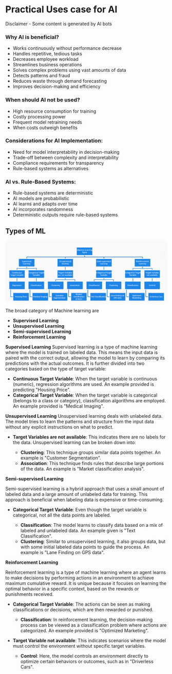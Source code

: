 # Practical Uses case for AI

Disclaimer - Some content is generated by AI bots


### Why AI is beneficial?
  - Works continuously without performance decrease
  - Handles repetitive, tedious tasks
  - Decreases employee workload
  - Streamlines business operations
  - Solves complex problems using vast amounts of data
  - Detects patterns and fraud
  - Reduces waste through demand forecasting
  - Improves decision-making and efficiency

### When should AI not be used?
  - High resource consumption for training
  - Costly processing power
  - Frequent model retraining needs
  - When costs outweigh benefits

### Considerations for AI Implementation:
  - Need for model interpretability in decision-making
  - Trade-off between complexity and interpretability
  - Compliance requirements for transparency
  - Rule-based systems as alternatives

### AI vs. Rule-Based Systems:
  - Rule-based systems are deterministic
  - AI models are probabilistic
  - AI learns and adapts over time
  - AI incorporates randomness
  - Deterministic outputs require rule-based systems



## Types of ML

![alt text](types-of-ml.png)

The broad category of Machine learning are


- **Supervised Learning**
- **Unsupervised Learning**
- **Semi-supervised Learning**
- **Reinforcement Learning**

**Supervised Learning**
Supervised learning is a type of machine learning where the model is trained on labeled data. This means the input data is paired with the correct output, allowing the model to learn by comparing its predictions with the actual outcomes. It is further divided into two categories based on the type of target variable:

- **Continuous Target Variable**: When the target variable is continuous (numeric), regression algorithms are used. An example provided is predicting "Housing Price".
- **Categorical Target Variable**: When the target variable is categorical (belongs to a class or category), classification algorithms are employed. An example provided is "Medical Imaging".

**Unsupervised Learning**
Unsupervised learning deals with unlabeled data. The model tries to learn the patterns and structure from the input data without any explicit instructions on what to predict.

- **Target Variables are not available**: This indicates there are no labels for the data. Unsupervised learning can be broken down into:

  - **Clustering**: This technique groups similar data points together. An example is "Customer Segmentation".
  - **Association**: This technique finds rules that describe large portions of the data. An example is "Market classification analysis".

**Semi-supervised Learning**

Semi-supervised learning is a hybrid approach that uses a small amount of labeled data and a large amount of unlabeled data for training. This approach is beneficial when labeling data is expensive or time-consuming.

- **Categorical Target Variable**: Even though the target variable is categorical, not all the data points are labeled.

  - **Classification**: The model learns to classify data based on a mix of labeled and unlabeled data. An example given is "Text Classification".
  - **Clustering**: Similar to unsupervised learning, it also groups data, but with some initial labeled data points to guide the process. An example is "Lane Finding on GPS data".

**Reinforcement Learning**

Reinforcement learning is a type of machine learning where an agent learns to make decisions by performing actions in an environment to achieve maximum cumulative reward. It is unique because it focuses on learning the optimal behavior in a specific context, based on the rewards or punishments received.

- **Categorical Target Variable**: The actions can be seen as making classifications or decisions, which are then rewarded or punished.
  - **Classification**: In reinforcement learning, the decision-making process can be viewed as a classification problem where actions are categorized. An example provided is "Optimized Marketing".

- **Target Variable not available**: This indicates scenarios where the model must control the environment without specific target variables.
  - **Control**: Here, the model controls an environment directly to optimize certain behaviors or outcomes, such as in "Driverless Cars".

